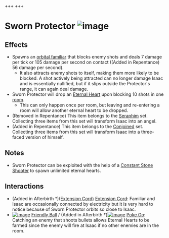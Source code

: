 +++
+++

 # Sworn Protector ![image](/image/Sworn_Protector.png) 

Effects
---------


* Spawns an [orbital familiar](/wiki/Orbital_familiar "Orbital familiar") that blocks enemy shots and deals 7 damage per tick or 105 damage per second on contact ((Added in Repentance) 56 damage per second).
	+ It also attracts enemy shots to itself, making them more likely to be blocked. A shot actively being attracted can no longer damage Isaac and is essentially nullified, but if it slips outside the Protector's range, it can again deal damage.
* Sworn Protector will drop an [Eternal Heart](/wiki/Eternal_Heart "Eternal Heart") upon blocking 10 shots in one [room](/wiki/Rooms "Rooms").
	+ This can only happen once per room, but leaving and re-entering a room will allow another eternal heart to be dropped.
* (Removed in Repentance) This item belongs to the [Seraphim](/wiki/Seraphim_(Transformation) "Seraphim (Transformation)") set. Collecting three items from this set will transform Isaac into an angel.
* (Added in Repentance) This item belongs to the [Conjoined](/wiki/Conjoined "Conjoined") set. Collecting three items from this set will transform Isaac into a three-faced version of himself.


Notes
-------


* Sworn Protector can be exploited with the help of a [Constant Stone Shooter](/wiki/Constant_Stone_Shooter "Constant Stone Shooter") to spawn unlimited eternal hearts.


Interactions
--------------


* (Added in Afterbirth †)[(Extension Cord)](/wiki/Extension_Cord "Extension Cord") [Extension Cord](/wiki/Extension_Cord "Extension Cord"): Familiar and Isaac are occasionally connected by electricity but it is very hard to notice because of Sworn Protector orbits so close to Isaac.
* [![image](/image/Friendly_Ball.png)](/wiki/Friendly_Ball "Friendly Ball") [Friendly Ball](/wiki/Friendly_Ball "Friendly Ball") / (Added in Afterbirth †)[![image](/image/Poke_Go.png)](/wiki/Poke_Go "Poke Go") [Poke Go](/wiki/Poke_Go "Poke Go"): Catching an enemy that shoots bullets allows Eternal Hearts to be farmed since the enemy will fire at Isaac if no other enemies are in the room.


